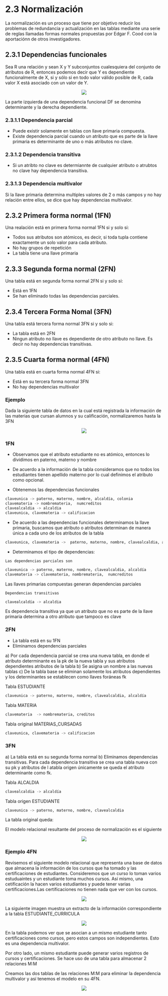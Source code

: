 # 2.3 Normalización

La normalización es un proceso que tiene por objetivo reducir los problemas de redundancia
y actualización en las tablas mediante una serie de reglas llamadas formas normales
propuestas por Edgar F. Cood con la aportaciónn de otros investigadores.

## 2.3.1 Dependencias funcionales

Sea R una relación y sean X y Y subconjuntos cualesquiera del conjunto de atributos de R,
entonces podemos decir que Y es dependiente funcionalmente de X, si y sólo si en todo
valor válido posible de R, cada valor X está asociado  con un valor de Y.

<p align="center"><img src="img/dependencia-funcional2.png"/></p>

La parte izquierda de una dependencia funcional DF se denomina determinante y la derecha
dependiente.

### 2.3.1.1 Dependencia parcial

* Puede existir solamente en tablas con llave primaria compuesta.
* Existe dependencia parcial cuando un atributo que es parte de la llave primaria es
determinante de uno o más atributos no clave.

### 2.3.1.2 Dependencia transitiva

* Si un atribto no clave es determiannte de cualquier atributo o atrubtos no clave hay
dependencia transitiva.

### 2.3.1.3 Dependencia multivalor

Si la llave primaria determina multiples valores de 2 o más campos y no hay relación
entre ellos, se dice que hay dependencias multivalor.

## 2.3.2 Primera forma normal (1FN)

Una realación está en primera forma normal 1FN si y solo si:

* Todos sus atributos son atómicos, es decir, si toda tupla contiene exactamente un solo
valor para cada atributo.
* No hay grupos de repetición
* La tabla tiene una llave primaria

## 2.3.3 Segunda forma normal (2FN)

Una tabla está en segunda forma normal 2FN si y solo si:

* Está en 1FN
* Se han eliminado todas las dependencias parciales.

## 2.3.4 Tercera Forma Nomal (3FN)

Una tabla está tercera forma normal 3FN si y solo si:

* La tabla está en 2FN
* Ningun atributo no llave es dependiente de otro atributo no llave. Es decir no hay
dependencias transitivas.

## 2.3.5 Cuarta forma normal (4FN)

Una tabla está en cuarta forma normal 4FN si:

* Está en su tercera forma normal 3FN
* No hay dependencias multivalor

### Ejemplo

Dada la siguiente tabla de datos en la cual está registrada la información de las materias
que cursan alumnos y su calificación, normalizaremos hasta la 3FN

<p align="center"><img src="img/ejemplo.png"/></p>

### 1FN

* Observamos que el atributo estudiante no es atómico, entonces lo dividimos en paterno,
materno y nombre

* De acuerdo a la información de la tabla consideramos que no todos los
estudiantes tienen apellido materno por lo cual definimos el atributo como
opcional.

* Obtenemos las dependencias funcionales

```sql
claveunica -> paterno, materno, nombre, alcaldía, colonia
clavemateria -> nombremateria,  numcreditos
clavealcaldia -> alcaldia
claveunica, clavemateria -> calificacion
```

* De acuerdo a las dependencias funcionales determinamos la llave primaria, buscamos que
atributo o atributos  determinan de manera única a cada uno de los atributos de la tabla

```sql
claveunica, clavemateria ->  paterno, materno, nombre, clavealcaldia, alcaldia, clavemateria, nombremateria,  numcreditos calificación
```

* Determinamos el tipo de dependencias:

`Las dependencias parciales son`

```sql
claveunica -> paterno, materno, nombre, clavealcaldia, alcaldía
clavemateria -> clavemateria, nombremateria,  numcreditos
```

Las llaves primarias compuestas generan dependencias parciales

`Dependencias transitivas`

```sql
clavealcaldía -> alcaldia
```

Es dependencia transitiva ya que un atributo que no es parte de la llave primaria
determina a otro atributo que tampoco es clave

### 2FN

* La tabla está en su 1FN
* Eliminamos dependencias parciales

a) Por cada dependencia parcial se crea una nueva tabla, en donde el atributo
determinante es la pk de la nueva tabla y sus atributos dependientes atributos de la
tabla
b) Se asigna un nombre a las nuevas tablas
c) De la tabla base se eliminan solamente los atributos dependientes y los determinantes
se establecen como llaves foráneas fk

Tabla ESTUDIANTE

```sql
claveunica -> paterno, materno, nombre, clavealcaldia, alcaldía
```

Tabla MATERIA

```sql
clavemateria  -> nombremateria, creditos
```

Tabla original MATERIAS_CURSADAS

```sql
claveunica, clavemateria -> calificacion
```

### 3FN

a) La tabla está en su segunda forma normal
b) Eliminamos dependencias transitivas. Para cada dependencia transitiva se crea
una tabla nueva con su pk y atributos de l atabla origen únicamente se queda el atributo
determinante como fk.

Tabla ALCALDIA

```sql
clavealcaldia -> alcaldía
```

Tabla origen ESTUDIANTE

```sql
claveunica -> paterno, materno, nombre, clavealcaldia
```

La tabla original queda:

El modelo relacional resultante del proceso de normalización es el siguiente

<p align="center"><img src="img/ejemplo-normalizacion.jpg"/></p>

### Ejemplo 4FN

Revisemos el siguiente modelo relacional que representa una base de datos que
almacena la información de los cursos que ha tomado y las certificaciones de estudiantes.
Consideremos que un curso lo toman varios estuduaintes y un estudiante toma muchos cursos.
Así mismo, una cetificación la hacen varios estudiantes y puede tener varias
certificaciones.Las  certificaciones no tienen nada que ver con los cursos.

<p align="center"><img src="img/4FN.jpg"/></p>

La siguiente imagen muestra un extracto de la información correspondiente a
la tabla ESTUDIANTE_CURRICULA

<p align="center"><img src="img/4fn-ejemplo.png"/></p>

En la tabla podemos ver que se asocian a un mismo estudiante tanto certificaciones como
cursos, pero estos campos son independientes. Esto es una dependencia multivalor.

Por otro lado, un mismo estudiante puede generar varios registros de cursos y
certificaciones. Se hace uso de una tabla para almacenar 2 relaciones M:M

Creamos las dos tablas de las relaciones M:M para eliminar la dependencia multivalor
y así tenemos el modelo en su 4FN.

<p align="center"><img src="img/4fn-final.jpg"/></p>
